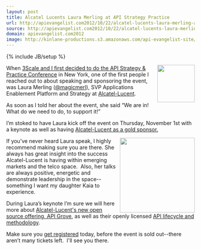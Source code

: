 ```yaml
---
layout: post
title: Alcatel Lucents Laura Merling at API Strategy Practice
url: http://apievangelist.com2012/10/22/alcatel-lucents-laura-merling-at-api-strategy-practice/
source: http://apievangelist.com2012/10/22/alcatel-lucents-laura-merling-at-api-strategy-practice/
domain: apievangelist.com2012
image: http://kinlane-productions.s3.amazonaws.com/api-evangelist-site/blog/laura-merling.jpeg
---
```

{% include JB/setup %}<p>
     <img src="https://s3.amazonaws.com/kinlane-productions/events/api-strategy-practice-conference/speakers/laura-merling.jpeg"  width="100" align="right" />
</p>
<p>
     When <a href="/2012/10/20/the-right-partnership-for-the-api-strategy--practice-conference/">3Scale and I first decided to do the API Strategy &amp; Practice Conference</a> in New York, one of the first people I reached out to about speaking and sponsoring the event, was Laura Merling (<a href="https://twitter.com/magicmerl">@magicmerl</a>), SVP Applications Enablement Platform and Strategy at <a href="http://www.alcatel-lucent.com/open-api-platform/">Alcatel-Lucent</a>.
</p>
<p>
     As soon as I told her about the event, she said “We are in! What do we need to do, to support it!”
</p>
<p>
     I’m stoked to have Laura kick off the event on Thursday, November 1st with a keynote as well as having <a href="http://www.apistrategyconference.com/sponsors.php">Alcatel-Lucent as a gold sponsor.</a>
</p>
<p>
     <a href="http://www.alcatel-lucent.com/open-api-platform/"><img src="https://s3.amazonaws.com/kinlane-productions/events/api-strategy-practice-conference/sponsors/alcatel-lucent-logo.jpeg"  width="200" align="right" /></a>
</p>
<p>
     If you’ve never heard Laura speak, I highly recommend making sure you are there. She always has great insight into the success Alcatel-Lucent is having within emerging markets and the telco space.  Also, her talks are always positive, energetic and demonstrate leadership in the space--something I want my daughter Kaia to experience.
</p>
<p>
     During Laura’s keynote I’m sure we will here more about <a href="/2012/09/06/alcatel-lucent-open-sources-their-api-management-platform/">Alcatel-Lucent's new open source offering, API Grove</a>, as well as their openly licensed <a href="http://techcrunch.com/2012/08/16/alcatel-lucent-creates-methodology-for-apis-and-makes-available-under-creative-commons/">API lifecycle and methodology</a>.
</p>
<p>
     Make sure you <a href="http://www.apistrategyconference.com/register.php">get registered</a> today, before the event is sold out--there aren’t many tickets left.  I'll see you there.
</p>
